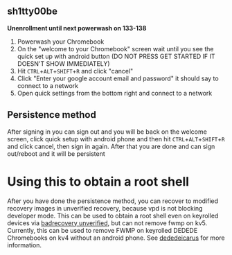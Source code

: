 ## sh1tty00be 
**Unenrollment until next powerwash on 133-138**

1. Powerwash your Chromebook
2. On the "welcome to your Chromebook" screen wait until you see the quick set up with android button (DO NOT PRESS GET STARTED IF IT DOESN'T SHOW IMMEDIATELY)
3. Hit `CTRL`+`ALT`+`SHIFT`+`R` and click "cancel"
4. Click "Enter your google account email and password" it should say to connect to a network
5. Open quick settings from the bottom right and connect to a network

## Persistence method
After signing in you can sign out and you will be back on the welcome screen, click quick setup with android phone and then hit `CTRL`+`ALT`+`SHIFT`+`R`  and click cancel, then sign in again. After that you are done and can sign out/reboot and it will be persistent
# Using this to obtain a root shell 
After you have done the persistence method, you can recover to modified recovery images in unverified recovery, because vpd is not blocking developer mode.  This can be used to obtain a root shell even on keyrolled devices via [badrecovery unverified](https://github.com/BinBashBanana/badrecovery#:~:text=unverified,-version), but can not remove fwmp on kv5.  Currently, this can be used to remove FWMP on keyrolled DEDEDE Chromebooks on kv4 without an android phone.  See [dededeicarus](https://github.com/HarryJarry1/dededeicarus) for more information.  
